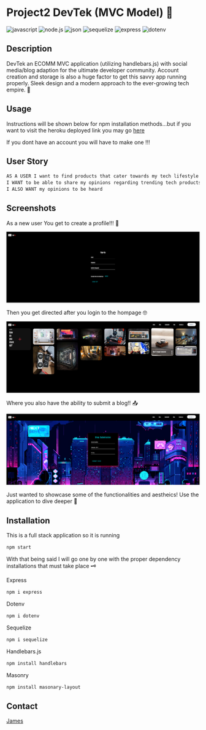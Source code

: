# Project2 DevTek (MVC Model) :space_invader:


![javascript](https://img.shields.io/badge/Javascript-yellow)
![node.js](https://img.shields.io/badge/-node.js-green)
![json](https://img.shields.io/badge/-json-orange)
![sequelize](https://img.shields.io/badge/Sequelize-blue)
![express](https://img.shields.io/badge/express-orange)
![dotenv](https://img.shields.io/badge/dotenv-green)

## Description 
DevTek an ECOMM MVC application (utilizing handlebars.js) with social media/blog adaption for the ultimate developer community. Account creation and storage is also a huge factor to get this savvy app running properly. Sleek design and a modern approach to the ever-growing tech empire. :robot:

## Usage 
Instructions will be shown below for npm installation methods...but if you want to visit the heroku deployed link you may go [here](https://limitless-waters-60912.herokuapp.com/login) 

If you dont have an account you will have to make one !!!

## User Story 
```md 
AS A USER I want to find products that cater towards my tech lifestyle and career 
I WANT to be able to share my opinions regarding trending tech products with other people
I ALSO WANT my opinions to be heard 
```

## Screenshots
As a new user You get to create a profile!!! :dizzy:

![signup page](./public/images/signupscreenshot.png)

Then you get directed after you login to the hompage :nerd_face:

![blog](./public/images/blogscreenshot.png)

Where you also have the ability to submit a blog!! :outbox_tray:

![blogsubmit](./public/images/blogsubmitscreenshot.png)

Just wanted to showcase some of the functionalities and aestheics! Use the application to dive deeper :test_tube:



## Installation 
This is a full stack application so it is running 

```md
npm start
```

With that being said I will go one by one with the proper dependency installations that must take place :old_key:

Express 
```md
npm i express
```

Dotenv
```md
npm i dotenv
```

Sequelize
```md
npm i sequelize
```

Handlebars.js
```md
npm install handlebars
```
Masonry 
```md
npm install masonary-layout 
```

## Contact
[James](mailto:jamesthomaspatmore7@gmail.com)



